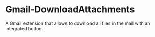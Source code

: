 # Gmail-DownloadAttachments
A Gmail extension that allows to download all files in the mail with an integrated button.
